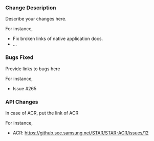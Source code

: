### Change Description ###

Describe your changes here.

For instance,
 - Fix broken links of native application docs.
 -  ...

### Bugs Fixed ###

Provide links to bugs here

For instance,

 - Issue #265

### API Changes ###

In case of ACR, put the link of ACR

For instance,

 - ACR: https://github.sec.samsung.net/STAR/STAR-ACR/issues/12

